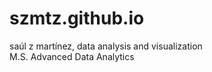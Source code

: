 # szmtz.github.io

saúl z martínez, data analysis and visualization  
M.S. Advanced Data Analytics
 
